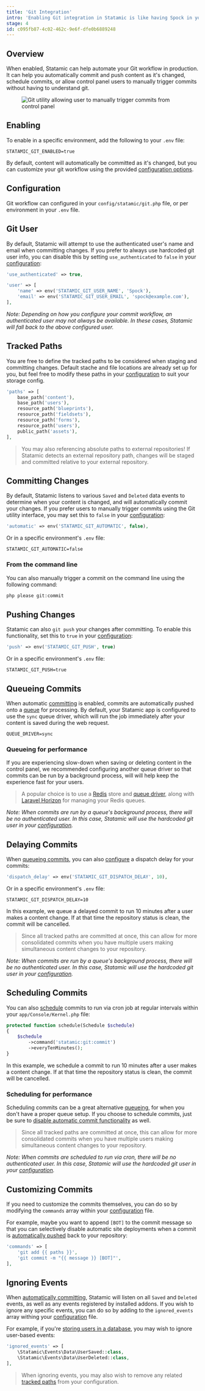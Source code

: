 ```yaml
---
title: 'Git Integration'
intro: 'Enabling Git integration in Statamic is like having Spock in your _enterprise_, listening for content changes with those large handsome ears. You won''t find anyone more _committed_!'
stage: 4
id: c095fb87-4c02-462c-9e6f-dfe0b6889248
---
```

## Overview

When enabled, Statamic can help automate your Git workflow in production.  It can help you automatically commit and push content as it's changed, schedule commits, or allow control panel users to manually trigger commits without having to understand git.

<figure>
    <img src="/img/git-utility.png" alt="Git utility allowing user to manually trigger commits from control panel">
</figure>

## Enabling

To enable in a specific environment, add the following to your `.env` file:

```env
STATAMIC_GIT_ENABLED=true
```

By default, content will automatically be committed as it's changed, but you can customize your git workflow using the provided [configuration options](#configuration).

## Configuration

Git workflow can configured in your `config/statamic/git.php` file, or per environment in your `.env` file.

## Git User

By default, Statamic will attempt to use the authenticated user's name and email when committing changes. If you prefer to always use hardcoded git user info, you can disable this by setting `use_authenticated` to `false` in your [configuration](#configuration):

```php
'use_authenticated' => true,

'user' => [
    'name' => env('STATAMIC_GIT_USER_NAME', 'Spock'),
    'email' => env('STATAMIC_GIT_USER_EMAIL', 'spock@example.com'),
],
```

_Note: Depending on how you configure your commit workflow, an authenticated user may not always be available. In these cases, Statamic will fall back to the above configured user._

## Tracked Paths

You are free to define the tracked paths to be considered when staging and committing changes. Default stache and file locations are already set up for you, but feel free to modify these paths in your [configuration](#configuration) to suit your storage config.

```php
'paths' => [
    base_path('content'),
    base_path('users'),
    resource_path('blueprints'),
    resource_path('fieldsets'),
    resource_path('forms'),
    resource_path('users'),
    public_path('assets'),
],
```

> You may also referencing absolute paths to external repositories!  If Statamic detects an external repository path, changes will be staged and committed relative to your external repository.

## Committing Changes

By default, Statamic listens to various `Saved` and `Deleted` data events to determine when your content is changed, and will automatically commit your changes.  If you prefer users to manually trigger commits using the Git utility interface, you may set this to `false` in your [configuration](#configuration):

```php
'automatic' => env('STATAMIC_GIT_AUTOMATIC', false),
```

Or in a specific environment's `.env` file:

```env
STATAMIC_GIT_AUTOMATIC=false
```

### From the command line

You can also manually trigger a commit on the command line using the following command:

```bash
php please git:commit
```

## Pushing Changes

Statamic can also `git push` your changes after committing.  To enable this functionality, set this to `true` in your [configuration](#configuration):

```php
'push' => env('STATAMIC_GIT_PUSH', true)
```

Or in a specific environment's `.env` file:

```env
STATAMIC_GIT_PUSH=true
```

## Queueing Commits

When automatic [committing](#committing-changes) is enabled, commits are automatically pushed onto a [queue](https://laravel.com/docs/queues) for processing.  By default, your Statamic app is configured to use the `sync` queue driver, which will run the job immediately after your content is saved during the web request.

```env
QUEUE_DRIVER=sync
```

### Queueing for performance

If you are experiencing slow-down when saving or deleting content in the control panel, we recommended configuring another queue driver so that commits can be run by a background process, will will help keep the experience fast for your users.

> A popular choice is to use a [Redis](https://laravel.com/docs/redis) store and [queue driver](https://laravel.com/docs/queues#driver-prerequisites), along with [Laravel Horizon](https://laravel.com/docs/horizon) for managing your Redis queues.

_Note: When commits are run by a queue's background process, there will be no authenticated user. In this case, Statamic will use the hardcoded git user in your [configuration](#configuration)._

## Delaying Commits

When [queueing commits](#queueing-commits), you can also [configure](#configuration) a dispatch delay for your commits:

```php
'dispatch_delay' => env('STATAMIC_GIT_DISPATCH_DELAY', 10),
```

Or in a specific environment's `.env` file:

```env
STATAMIC_GIT_DISPATCH_DELAY=10
```

In this example, we queue a delayed commit to run 10 minutes after a user makes a content change.  If at that time the repository status is clean, the commit will be cancelled.

> Since all tracked paths are committed at once, this can allow for more consolidated commits when you have multiple users making simultaneous content changes to your repository.

_Note: When commits are run by a queue's background process, there will be no authenticated user. In this case, Statamic will use the hardcoded git user in your [configuration](#configuration)._

## Scheduling Commits

You can also [schedule](https://laravel.com/docs/scheduling) commits to run via cron job at regular intervals within your `app/Console/Kernel.php` file:

```php
protected function schedule(Schedule $schedule)
{
    $schedule
        ->command('statamic:git:commit')
        ->everyTenMinutes();
}
```

In this example, we schedule a commit to run 10 minutes after a user makes a content change.  If at that time the repository status is clean, the commit will be cancelled.

### Scheduling for performance

Scheduling commits can be a great alternative [queueing](#queueing-commits), for when you don't have a proper queue setup.  If you choose to schedule commits, just be sure to [disable automatic commit functionality](#committing-changes) as well.

> Since all tracked paths are committed at once, this can allow for more consolidated commits when you have multiple users making simultaneous content changes to your repository.

_Note: When commits are scheduled to run via cron, there will be no authenticated user. In this case, Statamic will use the hardcoded git user in your [configuration](#configuration)._

## Customizing Commits

If you need to customize the commits themselves, you can do so by modifying the `commands` array within your [configuration](#configuration) file.

For example, maybe you want to append `[BOT]` to the commit message so that you can selectively disable automatic site deployments when a commit is [automatically pushed](#pushing-changes) back to your repository:

```php
'commands' => [
    'git add {{ paths }}',
    'git commit -m "{{ message }} [BOT]"',
],
```

## Ignoring Events

When [automatically committing](#committing-changes), Statamic will listen on all `Saved` and `Deleted` events, as well as any events registered by installed addons. If you wish to ignore any specific events, you can do so by adding to the `ignored_events` array withing your [configuration](#configuration) file.

For example, if you're [storing users in a database](/knowledge-base/storing-users-in-a-database), you may wish to ignore user-based events:

```php
'ignored_events' => [
    \Statamic\Events\Data\UserSaved::class,
    \Statamic\Events\Data\UserDeleted::class,
],
```

> When ignoring events, you may also wish to remove any related [tracked paths](#tracked-paths) from your configuration.


